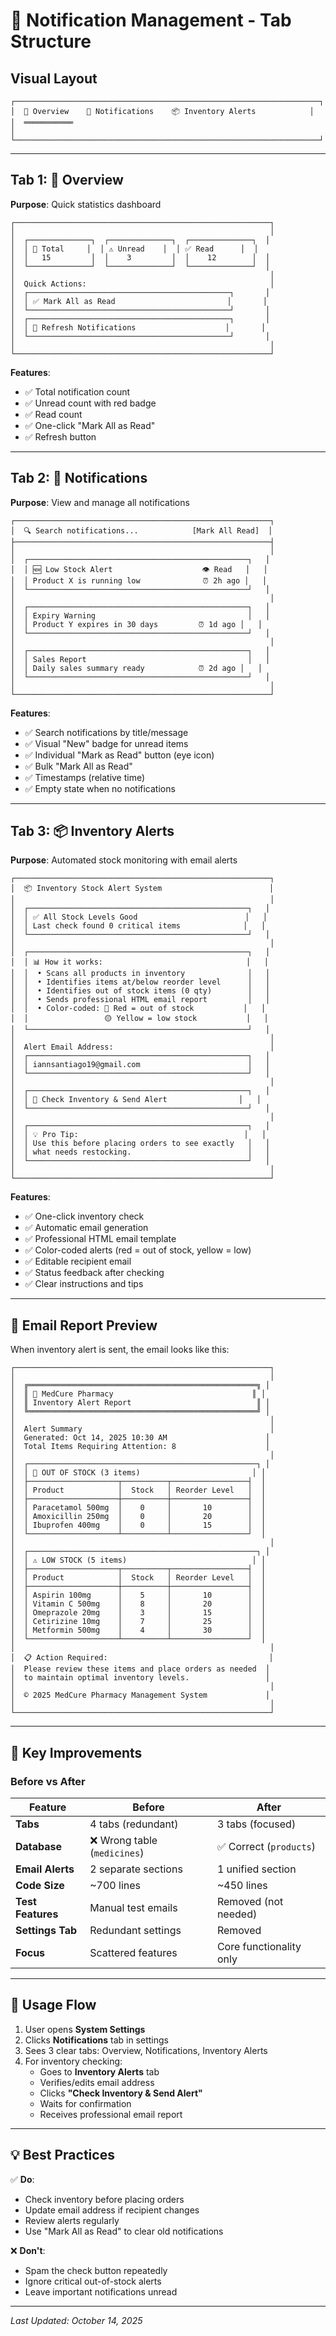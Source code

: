 # 📱 Notification Management - Tab Structure

## Visual Layout

```
┌────────────────────────────────────────────────────────────────────┐
│  🔔 Overview    📧 Notifications    📦 Inventory Alerts            │
│  ═══════════                                                        │
└────────────────────────────────────────────────────────────────────┘
```

---

## Tab 1: 🔔 Overview

**Purpose**: Quick statistics dashboard

```
┌─────────────────────────────────────────────────────────┐
│                                                         │
│  ┌──────────────┐  ┌──────────────┐  ┌──────────────┐  │
│  │ 🔔 Total     │  │ ⚠️ Unread    │  │ ✅ Read      │  │
│  │   15         │  │    3         │  │    12        │  │
│  └──────────────┘  └──────────────┘  └──────────────┘  │
│                                                         │
│  Quick Actions:                                         │
│  ┌─────────────────────────────────────────────┐       │
│  │ ✅ Mark All as Read                         │       │
│  └─────────────────────────────────────────────┘       │
│  ┌─────────────────────────────────────────────┐       │
│  │ 🔄 Refresh Notifications                    │       │
│  └─────────────────────────────────────────────┘       │
│                                                         │
└─────────────────────────────────────────────────────────┘
```

**Features**:

- ✅ Total notification count
- ✅ Unread count with red badge
- ✅ Read count
- ✅ One-click "Mark All as Read"
- ✅ Refresh button

---

## Tab 2: 📧 Notifications

**Purpose**: View and manage all notifications

```
┌─────────────────────────────────────────────────────────┐
│  🔍 Search notifications...            [Mark All Read]  │
├─────────────────────────────────────────────────────────┤
│                                                         │
│  ┌─────────────────────────────────────────────────┐   │
│  │ 🆕 Low Stock Alert                    👁️ Read   │   │
│  │ Product X is running low              ⏰ 2h ago │   │
│  └─────────────────────────────────────────────────┘   │
│                                                         │
│  ┌─────────────────────────────────────────────────┐   │
│  │ Expiry Warning                                  │   │
│  │ Product Y expires in 30 days         ⏰ 1d ago │   │
│  └─────────────────────────────────────────────────┘   │
│                                                         │
│  ┌─────────────────────────────────────────────────┐   │
│  │ Sales Report                                    │   │
│  │ Daily sales summary ready            ⏰ 2d ago │   │
│  └─────────────────────────────────────────────────┘   │
│                                                         │
└─────────────────────────────────────────────────────────┘
```

**Features**:

- ✅ Search notifications by title/message
- ✅ Visual "New" badge for unread items
- ✅ Individual "Mark as Read" button (eye icon)
- ✅ Bulk "Mark All as Read"
- ✅ Timestamps (relative time)
- ✅ Empty state when no notifications

---

## Tab 3: 📦 Inventory Alerts

**Purpose**: Automated stock monitoring with email alerts

```
┌─────────────────────────────────────────────────────────┐
│  📦 Inventory Stock Alert System                        │
│                                                         │
│  ┌─────────────────────────────────────────────────┐   │
│  │ ✅ All Stock Levels Good                        │   │
│  │ Last check found 0 critical items              │   │
│  └─────────────────────────────────────────────────┘   │
│                                                         │
│  ┌─────────────────────────────────────────────────┐   │
│  │ 📊 How it works:                                │   │
│  │  • Scans all products in inventory              │   │
│  │  • Identifies items at/below reorder level      │   │
│  │  • Identifies out of stock items (0 qty)        │   │
│  │  • Sends professional HTML email report         │   │
│  │  • Color-coded: 🔴 Red = out of stock           │   │
│  │                 🟡 Yellow = low stock           │   │
│  └─────────────────────────────────────────────────┘   │
│                                                         │
│  Alert Email Address:                                   │
│  ┌─────────────────────────────────────────────────┐   │
│  │ iannsantiago19@gmail.com                        │   │
│  └─────────────────────────────────────────────────┘   │
│                                                         │
│  ┌─────────────────────────────────────────────────┐   │
│  │ 📧 Check Inventory & Send Alert                │   │
│  └─────────────────────────────────────────────────┘   │
│                                                         │
│  ┌─────────────────────────────────────────────────┐   │
│  │ 💡 Pro Tip:                                     │   │
│  │ Use this before placing orders to see exactly   │   │
│  │ what needs restocking.                          │   │
│  └─────────────────────────────────────────────────┘   │
│                                                         │
└─────────────────────────────────────────────────────────┘
```

**Features**:

- ✅ One-click inventory check
- ✅ Automatic email generation
- ✅ Professional HTML email template
- ✅ Color-coded alerts (red = out of stock, yellow = low)
- ✅ Editable recipient email
- ✅ Status feedback after checking
- ✅ Clear instructions and tips

---

## 📧 Email Report Preview

When inventory alert is sent, the email looks like this:

```
┌─────────────────────────────────────────────────────────┐
│                                                         │
│  ╔═══════════════════════════════════════════════════╗ │
│  ║ 🏥 MedCure Pharmacy                               ║ │
│  ║ Inventory Alert Report                            ║ │
│  ╚═══════════════════════════════════════════════════╝ │
│                                                         │
│  Alert Summary                                          │
│  Generated: Oct 14, 2025 10:30 AM                      │
│  Total Items Requiring Attention: 8                    │
│                                                         │
│  ┌───────────────────────────────────────────────────┐ │
│  │ 🚨 OUT OF STOCK (3 items)                         │ │
│  ├────────────────────┬──────────┬─────────────────┤  │
│  │ Product            │  Stock   │ Reorder Level   │  │
│  ├────────────────────┼──────────┼─────────────────┤  │
│  │ Paracetamol 500mg  │    0     │       10        │  │
│  │ Amoxicillin 250mg  │    0     │       20        │  │
│  │ Ibuprofen 400mg    │    0     │       15        │  │
│  └────────────────────┴──────────┴─────────────────┘  │
│                                                         │
│  ┌───────────────────────────────────────────────────┐ │
│  │ ⚠️ LOW STOCK (5 items)                            │ │
│  ├────────────────────┬──────────┬─────────────────┤  │
│  │ Product            │  Stock   │ Reorder Level   │  │
│  ├────────────────────┼──────────┼─────────────────┤  │
│  │ Aspirin 100mg      │    5     │       10        │  │
│  │ Vitamin C 500mg    │    8     │       20        │  │
│  │ Omeprazole 20mg    │    3     │       15        │  │
│  │ Cetirizine 10mg    │    7     │       25        │  │
│  │ Metformin 500mg    │    4     │       30        │  │
│  └────────────────────┴──────────┴─────────────────┘  │
│                                                         │
│  📋 Action Required:                                    │
│  Please review these items and place orders as needed  │
│  to maintain optimal inventory levels.                 │
│                                                         │
│  © 2025 MedCure Pharmacy Management System             │
│                                                         │
└─────────────────────────────────────────────────────────┘
```

---

## 🎯 Key Improvements

### Before vs After

| Feature           | Before                       | After                   |
| ----------------- | ---------------------------- | ----------------------- |
| **Tabs**          | 4 tabs (redundant)           | 3 tabs (focused)        |
| **Database**      | ❌ Wrong table (`medicines`) | ✅ Correct (`products`) |
| **Email Alerts**  | 2 separate sections          | 1 unified section       |
| **Code Size**     | ~700 lines                   | ~450 lines              |
| **Test Features** | Manual test emails           | Removed (not needed)    |
| **Settings Tab**  | Redundant settings           | Removed                 |
| **Focus**         | Scattered features           | Core functionality only |

---

## 🚀 Usage Flow

1. User opens **System Settings**
2. Clicks **Notifications** tab in settings
3. Sees 3 clear tabs: Overview, Notifications, Inventory Alerts
4. For inventory checking:
   - Goes to **Inventory Alerts** tab
   - Verifies/edits email address
   - Clicks **"Check Inventory & Send Alert"**
   - Waits for confirmation
   - Receives professional email report

---

## 💡 Best Practices

✅ **Do**:

- Check inventory before placing orders
- Update email address if recipient changes
- Review alerts regularly
- Use "Mark All as Read" to clear old notifications

❌ **Don't**:

- Spam the check button repeatedly
- Ignore critical out-of-stock alerts
- Leave important notifications unread

---

_Last Updated: October 14, 2025_

